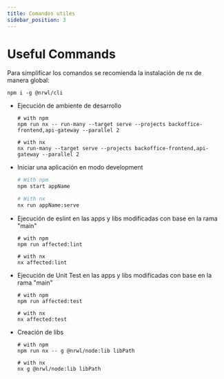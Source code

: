 ```yaml
---
title: Comandos utiles
sidebar_position: 3
---
```


# Useful Commands

Para simplificar los comandos se recomienda la instalación de nx de manera global:

```shell
npm i -g @nrwl/cli
```

- Ejecución de ambiente de desarrollo

  ```shell
  # with npm
  npm run nx -- run-many --target serve --projects backoffice-frontend,api-gateway --parallel 2

  # with nx
  nx run-many --target serve --projects backoffice-frontend,api-gateway --parallel 2
  ```

- Iniciar una aplicación en modo development

  ```bash
  # With npm
  npm start appName

  # With nx
  nx run appName:serve
  ```

- Ejecución de eslint en las apps y libs modificadas con base en la rama "main"

  ```shell
  # with npm
  npm run affected:lint

  # with nx
  nx affected:lint
  ```

- Ejecución de Unit Test en las apps y libs modificadas con base en la rama "main"

  ```shell
  # with npm
  npm run affected:test

  # with nx
  nx affected:test
  ```

- Creación de libs

  ```shell
  # with npm
  npm run nx -- g @nrwl/node:lib libPath

  # with nx
  nx g @nrwl/node:lib libPath
  ```
